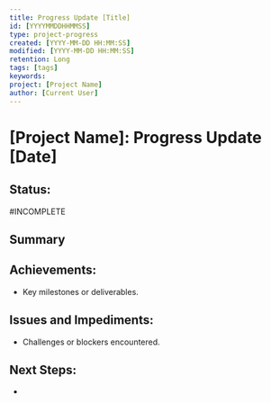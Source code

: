 ```yaml
---
title: Progress Update [Title]
id: [YYYYMMDDHHMMSS] 
type: project-progress
created: [YYYY-MM-DD HH:MM:SS] 
modified: [YYYY-MM-DD HH:MM:SS] 
retention: Long
tags: [tags]
keywords: 
project: [Project Name]
author: [Current User]
---
```


# [Project Name]: Progress Update [Date]

## Status:

#INCOMPLETE

## Summary


## Achievements:
- Key milestones or deliverables.

## Issues and Impediments:
- Challenges or blockers encountered.

## Next Steps:
- 

